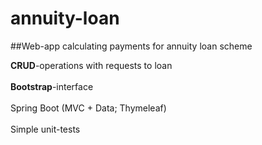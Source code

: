 # annuity-loan

##Web-app calculating payments for annuity loan scheme

**CRUD**-operations with requests to loan<br>
<br/>
**Bootstrap**-interface<br/>
<br/>
Spring Boot (MVC + Data; Thymeleaf)<br/>
<br/>
Simple unit-tests